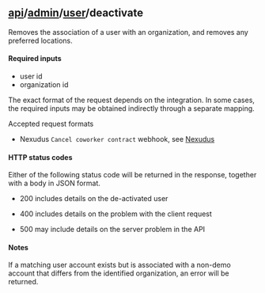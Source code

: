 ## [api](../..)/[admin](..)/[user](.)/deactivate

Removes the association of a user with an organization, and removes any preferred locations.


#### Required inputs

* user id
* organization id

The exact format of the request depends on the integration. In some cases, the required inputs may be obtained indirectly through a separate mapping. 

Accepted request formats
* Nexudus `Cancel coworker contract` webhook, see [Nexudus](nexudus)


#### HTTP status codes

Either of the following status code will be returned in the response, together with a body in JSON format.

* 200
  includes details on the de-activated user
  
* 400
  includes details on the problem with the client request
  
* 500
  may include details on the server problem in the API


#### Notes

If a matching user account exists but is associated with a non-demo account that differs from the identified organization, an error will be returned.
